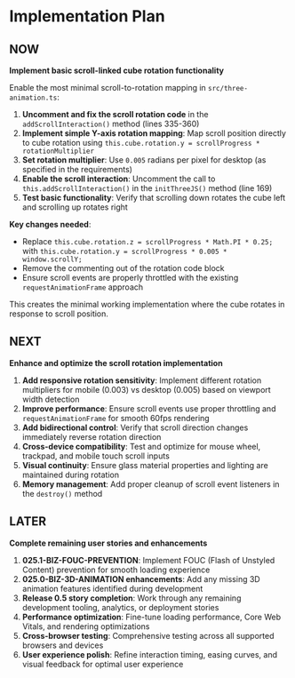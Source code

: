 # Implementation Plan

## NOW

**Implement basic scroll-linked cube rotation functionality**

Enable the most minimal scroll-to-rotation mapping in `src/three-animation.ts`:

1. **Uncomment and fix the scroll rotation code** in the `addScrollInteraction()` method (lines 335-360)
2. **Implement simple Y-axis rotation mapping**: Map scroll position directly to cube rotation using `this.cube.rotation.y = scrollProgress * rotationMultiplier`
3. **Set rotation multiplier**: Use `0.005` radians per pixel for desktop (as specified in the requirements)
4. **Enable the scroll interaction**: Uncomment the call to `this.addScrollInteraction()` in the `initThreeJS()` method (line 169)
5. **Test basic functionality**: Verify that scrolling down rotates the cube left and scrolling up rotates right

**Key changes needed**:
- Replace `this.cube.rotation.z = scrollProgress * Math.PI * 0.25;` with `this.cube.rotation.y = scrollProgress * 0.005 * window.scrollY;`
- Remove the commenting out of the rotation code block
- Ensure scroll events are properly throttled with the existing `requestAnimationFrame` approach

This creates the minimal working implementation where the cube rotates in response to scroll position.

## NEXT

**Enhance and optimize the scroll rotation implementation**

1. **Add responsive rotation sensitivity**: Implement different rotation multipliers for mobile (0.003) vs desktop (0.005) based on viewport width detection
2. **Improve performance**: Ensure scroll events use proper throttling and `requestAnimationFrame` for smooth 60fps rendering
3. **Add bidirectional control**: Verify that scroll direction changes immediately reverse rotation direction
4. **Cross-device compatibility**: Test and optimize for mouse wheel, trackpad, and mobile touch scroll inputs
5. **Visual continuity**: Ensure glass material properties and lighting are maintained during rotation
6. **Memory management**: Add proper cleanup of scroll event listeners in the `destroy()` method

## LATER

**Complete remaining user stories and enhancements**

1. **025.1-BIZ-FOUC-PREVENTION**: Implement FOUC (Flash of Unstyled Content) prevention for smooth loading experience
2. **025.0-BIZ-3D-ANIMATION enhancements**: Add any missing 3D animation features identified during development
3. **Release 0.5 story completion**: Work through any remaining development tooling, analytics, or deployment stories
4. **Performance optimization**: Fine-tune loading performance, Core Web Vitals, and rendering optimizations
5. **Cross-browser testing**: Comprehensive testing across all supported browsers and devices
6. **User experience polish**: Refine interaction timing, easing curves, and visual feedback for optimal user experience